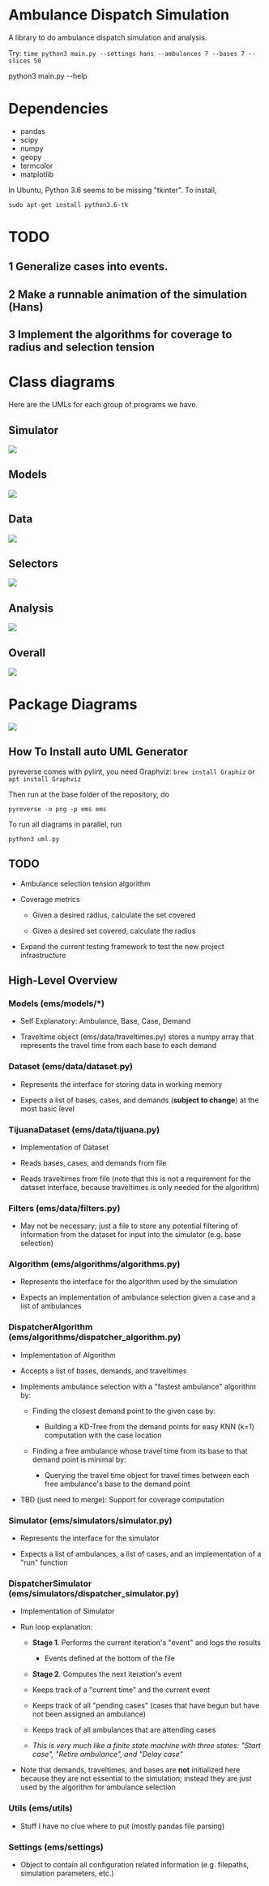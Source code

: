 # Ambulance Dispatch Simulation

A library to do ambulance dispatch simulation and analysis.

Try: `time python3 main.py --settings hans --ambulances 7 --bases 7 --slices 50`

python3 main.py --help

# Dependencies

- pandas
- scipy
- numpy
- geopy
- termcolor
- matplotlib

In Ubuntu, Python 3.6 seems to be missing "tkinter". To install,

`sudo apt-get install python3.6-tk`

# TODO

## 1 Generalize cases into events.

## 2 Make a runnable animation of the simulation (Hans)

## 3 Implement the algorithms for coverage to radius and selection tension


# Class diagrams

Here are the UMLs for each group of programs we have.

## Simulator

![](uml/classes_ems_simulators.jpg)

## Models

![](uml/classes_ems_models.jpg)

## Data

![](uml/classes_ems_data.jpg)

## Selectors

![](uml/classes_ems_selection.jpg)

## Analysis

![](uml/classes_ems_analysis.jpg)

## Overall

![](uml/classes_ems.jpg)


# Package Diagrams


![](uml/packages_ems.jpg)


## How To Install auto UML Generator

pyreverse comes with pylint, you need Graphviz: `brew install Graphiz` or `apt install Graphviz`

Then run at the base folder of the repository, do

`pyreverse -o png -p ems ems`

To run all diagrams in parallel, run

`python3 uml.py`

## TODO

- Ambulance selection tension algorithm

- Coverage metrics

  - Given a desired radius, calculate the set covered

  - Given a desired set covered, calculate the radius

- Expand the current testing framework to test the new project infrastructure


## High-Level Overview

### Models (ems/models/*)

- Self Explanatory: Ambulance, Base, Case, Demand

- Traveltime object (ems/data/traveltimes.py) stores a numpy array that represents the travel time from each
 base to each demand

### Dataset (ems/data/dataset.py)

- Represents the interface for storing data in working memory

- Expects a list of bases, cases, and demands (__subject to change__) at the most basic level

### TijuanaDataset (ems/data/tijuana.py)

- Implementation of Dataset

- Reads bases, cases, and demands from file

- Reads traveltimes from file (note that this is not a requirement for the dataset interface, because
traveltimes is only needed for the algorithm)

### Filters (ems/data/filters.py)

- May not be necessary; just a file to store any potential filtering of information from the dataset
for input into the simulator (e.g. base selection)

### Algorithm (ems/algorithms/algorithms.py)

- Represents the interface for the algorithm used by the simulation

- Expects an implementation of ambulance selection given a case and a list of ambulances

### DispatcherAlgorithm (ems/algorithms/dispatcher_algorithm.py)

- Implementation of Algorithm

- Accepts a list of bases, demands, and traveltimes

- Implements ambulance selection with a "fastest ambulance" algorithm by:

  - Finding the closest demand point to the given case by:

    - Building a KD-Tree from the demand points for easy KNN (k=1) computation with the case location

  - Finding a free ambulance whose travel time from its base to that demand point is minimal by:

    - Querying the travel time object for travel times between each free ambulance's base to the demand point

- TBD (just need to merge): Support for coverage computation

### Simulator (ems/simulators/simulator.py)

- Represents the interface for the simulator

- Expects a list of ambulances, a list of cases, and an implementation of a "run" function

### DispatcherSimulator (ems/simulators/dispatcher_simulator.py)

- Implementation of Simulator

- Run loop explanation:

  - __Stage 1__. Performs the current iteration's "event" and logs the results

    - Events defined at the bottom of the file

  - __Stage 2__. Computes the next iteration's event

  - Keeps track of a "current time" and the current event

  - Keeps track of all "pending cases" (cases that have begun but have not been assigned an ambulance)

  - Keeps track of all ambulances that are attending cases

  - _This is very much like a finite state machine with three states: "Start case", "Retire ambulance",
  and "Delay case"_

- Note that demands, traveltimes, and bases are __not__ initialized here because they are not essential
to the simulation; instead they are just used by the algorithm for ambulance selection

### Utils (ems/utils)

  - Stuff I have no clue where to put (mostly pandas file parsing)

### Settings (ems/settings)

  - Object to contain all configuration related information (e.g. filepaths, simulation parameters, etc.)
